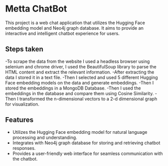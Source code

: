 # Metta ChatBot

This project is a web chat application that utilizes the Hugging Face embedding model and Neo4j graph database. It aims to provide an interactive and intelligent chatbot experience for users.

## Steps taken
-To scrape the data from the website I used a headless browser using selenium and chrome driver, I used the BeautifulSoup library to parse the HTML content and extract the relevant information.
-After extracting the data I stored it in a text file.
-Then I selected and used 5 different Hugging Face embedding models on the data and generate embeddings.
-Then I stored the embeddings in a MongoDB Database.
-Then I used the embeddings in the database and compare them using Cosine Similarity.
-Then I transformed the n-dimensional vectors to a 2-d dimensional graph for visualization.


## Features

- Utilizes the Hugging Face embedding model for natural language processing and understanding.
- Integrates with Neo4j graph database for storing and retrieving chatbot responses.
- Provides a user-friendly web interface for seamless communication with the chatbot.